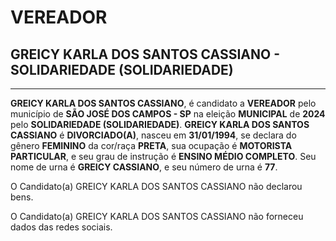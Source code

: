 # VEREADOR
## GREICY KARLA DOS SANTOS CASSIANO - SOLIDARIEDADE (SOLIDARIEDADE)
---
**GREICY KARLA DOS SANTOS CASSIANO**, é candidato a **VEREADOR** pelo município de **SÃO JOSÉ DOS CAMPOS - SP** na eleição **MUNICIPAL** de **2024** pelo **SOLIDARIEDADE (SOLIDARIEDADE)**.
**GREICY KARLA DOS SANTOS CASSIANO** é **DIVORCIADO(A)**, nasceu em **31/01/1994**, se declara do gênero **FEMININO** da cor/raça **PRETA**, sua ocupação é **MOTORISTA PARTICULAR**, e seu grau de instrução é **ENSINO MÉDIO COMPLETO**.
Seu nome de urna é **GREICY CASSIANO**, e seu número de urna é **77**.

O Candidato(a) GREICY KARLA DOS SANTOS CASSIANO não declarou bens.


O Candidato(a) GREICY KARLA DOS SANTOS CASSIANO não forneceu dados das redes sociais.